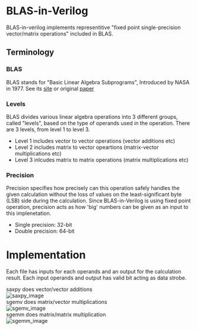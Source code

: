 # BLAS-in-Verilog
BLAS-in-verilog implements representitive "fixed point single-precision vector/matrix operations" included in BLAS.

## Terminology

### BLAS
BLAS stands for "Basic Linear Algebra Subprograms", Introduced by NASA in 1977.
See its [site](http://www.netlib.org/blas/) or original [paper](https://ntrs.nasa.gov/archive/nasa/casi.ntrs.nasa.gov/19780018835.pdf)

### Levels
BLAS divides various linear algebra operations into 3 different groups, called "levels", based on the type of operands used in the operation.
There are 3 levels, from level 1 to level 3.
* Level 1 includes vector to vector operations (vector additions etc)
* Level 2 includes matrix to vector opeartions (matrix-vector multiplications etc)
* Level 3 inlcudes matrix to matrix operations (matrix multiplications etc)

### Precision

Precision specifies how precisely can this operation safely handles the given calculation without the loss of values on the least-significant byte (LSB) side during the calculation. Since BLAS-in-Verilog is using fixed point operation, precision acts as how 'big' numbers can be given as an input to this implenetation.

* Single precision: 32-bit
* Double precision: 64-bit

# Implementation

Each file has inputs for each operands and an output for the calculation result. Each input operands and output has valid bit acting as data strobe.

saxpy does vector/vector additions<br/>
![saxpy_image](https://github.com/2channelkrt/BLAS-in-Verilog/assets/saxpy.jpg)<br/>
sgemv does matrix/vector multiplications<br/>
![sgemv_image](https://github.com/2channelkrt/BLAS-in-Verilog/assets/sgemv.jpg)<br/>
sgemm does matrix/matrix multiplication<br/>
![sgemm_image](https://github.com/2channelkrt/BLAS-in-Verilog/assets/sgemm.jpg)
